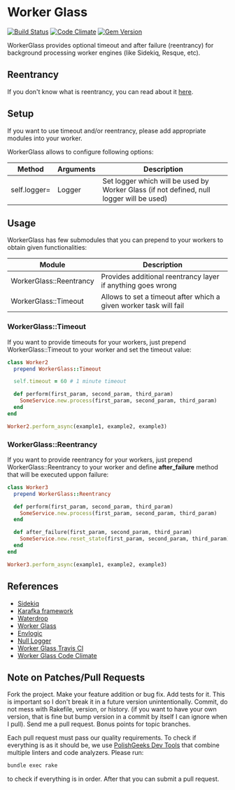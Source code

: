 # Worker Glass

[![Build Status](https://travis-ci.org/karafka/worker-glass.svg?branch=master)](https://travis-ci.org/karafka/worker-glass) [![Code Climate](https://codeclimate.com/github/karafka/worker-glass/badges/gpa.svg)](https://codeclimate.com/github/karafka/worker-glass)
[![Gem Version](https://badge.fury.io/rb/worker-glass.svg)](http://badge.fury.io/rb/worker-glass)

  WorkerGlass provides optional timeout and after failure (reentrancy) for background processing worker engines (like Sidekiq, Resque, etc).

## Reentrancy

If you don't know what is reentrancy, you can read about it [here](http://dev.mensfeld.pl/2014/05/ruby-rails-sinatra-background-processing-reentrancy-for-your-workers-is-a-must-be/).

## Setup

If you want to use timeout and/or reentrancy, please add appropriate modules into your worker.

WorkerGlass allows to configure following options:

| Method           | Arguments | Description                                                                              |
|------------------|-----------|------------------------------------------------------------------------------------------|
| self.logger=     | Logger    | Set logger which will be used by Worker Glass (if not defined, null logger will be used) |

## Usage

WorkerGlass has few submodules that you can prepend to your workers to obtain given functionalities:

| Module                  | Description                                                       |
|-------------------------|-------------------------------------------------------------------|
| WorkerGlass::Reentrancy | Provides additional reentrancy layer if anything goes wrong       |
| WorkerGlass::Timeout    | Allows to set a timeout after which a given worker task will fail |


### WorkerGlass::Timeout

If you want to provide timeouts for your workers, just prepend WorkerGlass::Timeout to your worker and set the timeout value:

```ruby
class Worker2
  prepend WorkerGlass::Timeout

  self.timeout = 60 # 1 minute timeout

  def perform(first_param, second_param, third_param)
    SomeService.new.process(first_param, second_param, third_param)
  end
end

Worker2.perform_async(example1, example2, example3)
```

### WorkerGlass::Reentrancy

If you want to provide reentrancy for your workers, just prepend WorkerGlass::Reentrancy to your worker and define **after_failure** method that will be executed uppon failure:

```ruby
class Worker3
  prepend WorkerGlass::Reentrancy

  def perform(first_param, second_param, third_param)
    SomeService.new.process(first_param, second_param, third_param)
  end

  def after_failure(first_param, second_param, third_param)
    SomeService.new.reset_state(first_param, second_param, third_param)
  end
end

Worker3.perform_async(example1, example2, example3)
```

## References

* [Sidekiq](http://sidekiq.org/)
* [Karafka framework](https://github.com/karafka/karafka)
* [Waterdrop](https://github.com/karafka/waterdrop)
* [Worker Glass](https://github.com/karafka/worker-glass)
* [Envlogic](https://github.com/karafka/envlogic)
* [Null Logger](https://github.com/karafka/null-logger)
* [Worker Glass Travis CI](https://travis-ci.org/karafka/worker-glass)
* [Worker Glass Code Climate](https://codeclimate.com/github/karafka/worker-glass)

## Note on Patches/Pull Requests

Fork the project.
Make your feature addition or bug fix.
Add tests for it. This is important so I don't break it in a future version unintentionally.
Commit, do not mess with Rakefile, version, or history. (if you want to have your own version, that is fine but bump version in a commit by itself I can ignore when I pull). Send me a pull request. Bonus points for topic branches.

Each pull request must pass our quality requirements. To check if everything is as it should be, we use [PolishGeeks Dev Tools](https://github.com/polishgeeks/polishgeeks-dev-tools) that combine multiple linters and code analyzers. Please run:

```bash
bundle exec rake
```

to check if everything is in order. After that you can submit a pull request.
